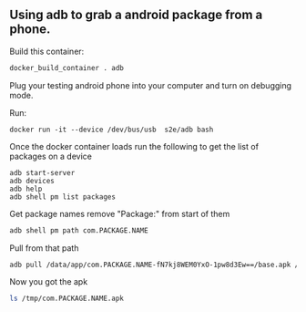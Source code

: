 ## Using adb to grab a android package from a phone.

Build this container:

```sh
docker_build_container . adb
```

Plug your testing android phone into your computer and turn on debugging mode.


Run:

```s2e
docker run -it --device /dev/bus/usb  s2e/adb bash
```

Once the docker container loads run the following to get the list of packages on a device

```s2e
adb start-server
adb devices
adb help
adb shell pm list packages
```

Get package names
remove "Package:" from start of them

```sh
adb shell pm path com.PACKAGE.NAME
```

Pull from that path

```sh
adb pull /data/app/com.PACKAGE.NAME-fN7kj8WEM0YxO-1pw8d3Ew==/base.apk /tmp/com.PACKAGE.NAME.apk
```

Now you got the apk

```sh
ls /tmp/com.PACKAGE.NAME.apk
```
